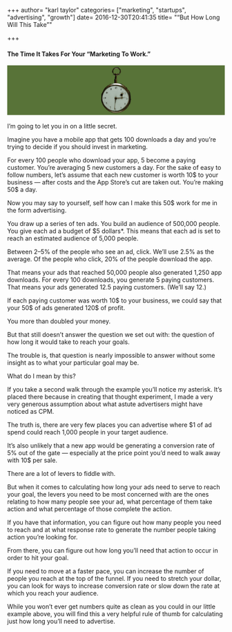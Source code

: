 +++
author= "karl taylor"
categories= ["marketing", "startups", "advertising", "growth"]
date= 2016-12-30T20:41:35 
title= "“But How Long Will This Take”"

+++

 #### The Time It Takes For Your “Marketing To Work.”

  ![](https://raw.githubusercontent.com/karljtaylor/kjt/blog/content/assets/bba57-1xj9y5ptns53xj8cyxnh-ew.png)  


 I’m going to let you in on a little secret.

 Imagine you have a mobile app that gets 100 downloads a day and you’re trying to decide if you should invest in marketing.

 For every 100 people who download your app, 5 become a paying customer. You’re averaging 5 new customers a day. For the sake of easy to follow numbers, let’s assume that each new customer is worth 10$ to your business — after costs and the App Store’s cut are taken out. You’re making 50$ a day.

 Now you may say to yourself, self how can I make this 50$ work for me in the form advertising.

 You draw up a series of ten ads. You build an audience of 500,000 people. You give each ad a budget of $5 dollars*. This means that each ad is set to reach an estimated audience of 5,000 people.

 Between 2–5% of the people who see an ad, click. We’ll use 2.5% as the average. Of the people who click, 20% of the people download the app.

 That means your ads that reached 50,000 people also generated 1,250 app downloads. For every 100 downloads, you generate 5 paying customers. That means your ads generated 12.5 paying customers. (We’ll say 12.)

 If each paying customer was worth 10$ to your business, we could say that your 50$ of ads generated 120$ of profit.

 You more than doubled your money.

 But that still doesn’t answer the question we set out with: the question of how long it would take to reach your goals.

 The trouble is, that question is nearly impossible to answer without some insight as to what your particular goal may be.

 What do I mean by this?

 If you take a second walk through the example you’ll notice my asterisk. It’s placed there because in creating that thought experiment, I made a very very generous assumption about what astute advertisers might have noticed as CPM.

 The truth is, there are very few places you can advertise where $1 of ad spend could reach 1,000 people in your target audience.

 It’s also unlikely that a new app would be generating a conversion rate of 5% out of the gate — especially at the price point you’d need to walk away with 10$ per sale.

 There are a lot of levers to fiddle with.

 But when it comes to calculating how long your ads need to serve to reach your goal, the levers you need to be most concerned with are the ones relating to how many people see your ad, what percentage of them take action and what percentage of those complete the action.

 If you have that information, you can figure out how many people you need to reach and at what response rate to generate the number people taking action you’re looking for.

 From there, you can figure out how long you’ll need that action to occur in order to hit your goal.

 If you need to move at a faster pace, you can increase the number of people you reach at the top of the funnel. If you need to stretch your dollar, you can look for ways to increase conversion rate or slow down the rate at which you reach your audience.

 While you won’t ever get numbers quite as clean as you could in our little example above, you will find this a very helpful rule of thumb for calculating just how long you’ll need to advertise.

